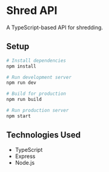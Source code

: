 # Shred API

A TypeScript-based API for shredding.

## Setup

```bash
# Install dependencies
npm install

# Run development server
npm run dev

# Build for production
npm run build

# Run production server
npm start
```

## Technologies Used

- TypeScript
- Express
- Node.js
